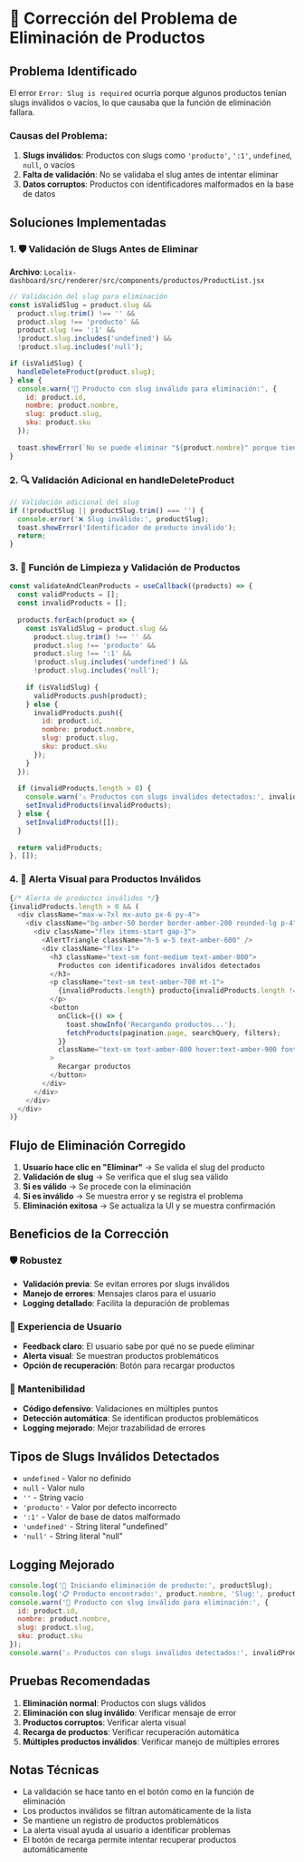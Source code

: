 # 🔧 Corrección del Problema de Eliminación de Productos

## Problema Identificado

El error `Error: Slug is required` ocurría porque algunos productos tenían slugs inválidos o vacíos, lo que causaba que la función de eliminación fallara.

### Causas del Problema:

1. **Slugs inválidos**: Productos con slugs como `'producto'`, `':1'`, `undefined`, `null`, o vacíos
2. **Falta de validación**: No se validaba el slug antes de intentar eliminar
3. **Datos corruptos**: Productos con identificadores malformados en la base de datos

## Soluciones Implementadas

### 1. 🛡️ Validación de Slugs Antes de Eliminar

**Archivo**: `Localix-dashboard/src/renderer/src/components/productos/ProductList.jsx`

```javascript
// Validación del slug para eliminación
const isValidSlug = product.slug && 
  product.slug.trim() !== '' && 
  product.slug !== 'producto' && 
  product.slug !== ':1' &&
  !product.slug.includes('undefined') &&
  !product.slug.includes('null');

if (isValidSlug) {
  handleDeleteProduct(product.slug);
} else {
  console.warn('🚨 Producto con slug inválido para eliminación:', {
    id: product.id,
    nombre: product.nombre,
    slug: product.slug,
    sku: product.sku
  });
  
  toast.showError(`No se puede eliminar "${product.nombre}" porque tiene un identificador inválido.`);
}
```

### 2. 🔍 Validación Adicional en handleDeleteProduct

```javascript
// Validación adicional del slug
if (!productSlug || productSlug.trim() === '') {
  console.error('❌ Slug inválido:', productSlug);
  toast.showError('Identificador de producto inválido');
  return;
}
```

### 3. 🧹 Función de Limpieza y Validación de Productos

```javascript
const validateAndCleanProducts = useCallback((products) => {
  const validProducts = [];
  const invalidProducts = [];
  
  products.forEach(product => {
    const isValidSlug = product.slug && 
      product.slug.trim() !== '' && 
      product.slug !== 'producto' && 
      product.slug !== ':1' &&
      !product.slug.includes('undefined') &&
      !product.slug.includes('null');
    
    if (isValidSlug) {
      validProducts.push(product);
    } else {
      invalidProducts.push({
        id: product.id,
        nombre: product.nombre,
        slug: product.slug,
        sku: product.sku
      });
    }
  });
  
  if (invalidProducts.length > 0) {
    console.warn('⚠️ Productos con slugs inválidos detectados:', invalidProducts);
    setInvalidProducts(invalidProducts);
  } else {
    setInvalidProducts([]);
  }
  
  return validProducts;
}, []);
```

### 4. 🚨 Alerta Visual para Productos Inválidos

```javascript
{/* Alerta de productos inválidos */}
{invalidProducts.length > 0 && (
  <div className="max-w-7xl mx-auto px-6 py-4">
    <div className="bg-amber-50 border border-amber-200 rounded-lg p-4">
      <div className="flex items-start gap-3">
        <AlertTriangle className="h-5 w-5 text-amber-600" />
        <div className="flex-1">
          <h3 className="text-sm font-medium text-amber-800">
            Productos con identificadores inválidos detectados
          </h3>
          <p className="text-sm text-amber-700 mt-1">
            {invalidProducts.length} producto{invalidProducts.length !== 1 ? 's' : ''} no se puede{invalidProducts.length !== 1 ? 'n' : ''} editar o eliminar debido a identificadores corruptos.
          </p>
          <button
            onClick={() => {
              toast.showInfo('Recargando productos...');
              fetchProducts(pagination.page, searchQuery, filters);
            }}
            className="text-sm text-amber-800 hover:text-amber-900 font-medium underline"
          >
            Recargar productos
          </button>
        </div>
      </div>
    </div>
  </div>
)}
```

## Flujo de Eliminación Corregido

1. **Usuario hace clic en "Eliminar"** → Se valida el slug del producto
2. **Validación de slug** → Se verifica que el slug sea válido
3. **Si es válido** → Se procede con la eliminación
4. **Si es inválido** → Se muestra error y se registra el problema
5. **Eliminación exitosa** → Se actualiza la UI y se muestra confirmación

## Beneficios de la Corrección

### 🛡️ Robustez
- **Validación previa**: Se evitan errores por slugs inválidos
- **Manejo de errores**: Mensajes claros para el usuario
- **Logging detallado**: Facilita la depuración de problemas

### 🎯 Experiencia de Usuario
- **Feedback claro**: El usuario sabe por qué no se puede eliminar
- **Alerta visual**: Se muestran productos problemáticos
- **Opción de recuperación**: Botón para recargar productos

### 🔧 Mantenibilidad
- **Código defensivo**: Validaciones en múltiples puntos
- **Detección automática**: Se identifican productos problemáticos
- **Logging mejorado**: Mejor trazabilidad de errores

## Tipos de Slugs Inválidos Detectados

- `undefined` - Valor no definido
- `null` - Valor nulo
- `''` - String vacío
- `'producto'` - Valor por defecto incorrecto
- `':1'` - Valor de base de datos malformado
- `'undefined'` - String literal "undefined"
- `'null'` - String literal "null"

## Logging Mejorado

```javascript
console.log('🔄 Iniciando eliminación de producto:', productSlug);
console.log('📋 Producto encontrado:', product.nombre, 'Slug:', product.slug);
console.warn('🚨 Producto con slug inválido para eliminación:', {
  id: product.id,
  nombre: product.nombre,
  slug: product.slug,
  sku: product.sku
});
console.warn('⚠️ Productos con slugs inválidos detectados:', invalidProducts);
```

## Pruebas Recomendadas

1. **Eliminación normal**: Productos con slugs válidos
2. **Eliminación con slug inválido**: Verificar mensaje de error
3. **Productos corruptos**: Verificar alerta visual
4. **Recarga de productos**: Verificar recuperación automática
5. **Múltiples productos inválidos**: Verificar manejo de múltiples errores

## Notas Técnicas

- La validación se hace tanto en el botón como en la función de eliminación
- Los productos inválidos se filtran automáticamente de la lista
- Se mantiene un registro de productos problemáticos
- La alerta visual ayuda al usuario a identificar problemas
- El botón de recarga permite intentar recuperar productos automáticamente
